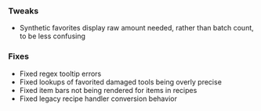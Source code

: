 ### Tweaks
* Synthetic favorites display raw amount needed, rather than batch count, to be less confusing

### Fixes
* Fixed regex tooltip errors
* Fixed lookups of favorited damaged tools being overly precise
* Fixed item bars not being rendered for items in recipes
* Fixed legacy recipe handler conversion behavior